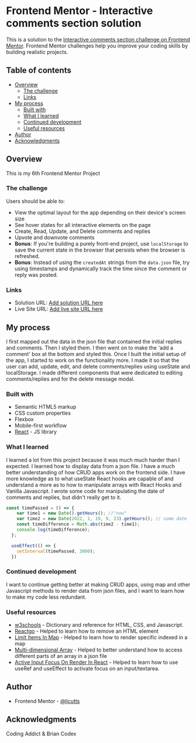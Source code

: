 # Frontend Mentor - Interactive comments section solution

This is a solution to the [Interactive comments section challenge on Frontend Mentor](https://www.frontendmentor.io/challenges/interactive-comments-section-iG1RugEG9). Frontend Mentor challenges help you improve your coding skills by building realistic projects. 

## Table of contents

- [Overview](#overview)
  - [The challenge](#the-challenge)
  - [Links](#links)
- [My process](#my-process)
  - [Built with](#built-with)
  - [What I learned](#what-i-learned)
  - [Continued development](#continued-development)
  - [Useful resources](#useful-resources)
- [Author](#author)
- [Acknowledgments](#acknowledgments)



## Overview
This is my 6th Frontend Mentor Project

### The challenge

Users should be able to:

- View the optimal layout for the app depending on their device's screen size
- See hover states for all interactive elements on the page
- Create, Read, Update, and Delete comments and replies
- Upvote and downvote comments
- **Bonus**: If you're building a purely front-end project, use `localStorage` to save the current state in the browser that persists when the browser is refreshed.
- **Bonus**: Instead of using the `createdAt` strings from the `data.json` file, try using timestamps and dynamically track the time since the comment or reply was posted.


### Links

- Solution URL: [Add solution URL here](https://your-solution-url.com)
- Live Site URL: [Add live site URL here](https://your-live-site-url.com)

## My process
I first mapped out the data in the json file that contained the initial replies and comments. Then I styled them. I then went on to make the 'add a comment' box at the bottom and styled this. Once I built the initial setup of the app, I started to work on the functionality more. I made it so that the user can add, update, edit, and delete comments/replies using useState and localStorage. I made different components that were dedicated to editing comments/replies and for the delete message modal.

### Built with

- Semantic HTML5 markup
- CSS custom properties
- Flexbox
- Mobile-first workflow
- [React](https://reactjs.org/) - JS library


### What I learned

I learned a lot from this project because it was much much harder than I expected. I learned how to display data from a json file. I have a much better understanding of how CRUD apps work on the frontend side. I have more knowledge as to what useState React hooks are capable of and understand a more as to how to manipulate arrays with React Hooks and Vanilla Javascript. I wrote some code for manipulating the date of comments and replies, but didn't really get to it.

```js
const timePassed = () => {
    var time1 = new Date().getHours(); //"now"
    var time2 = new Date(2022, 1, 19, 9, 23).getHours(); // some date
    const timeDifference = Math.abs(time2 - time1);
    console.log(timeDifference);
  };

  useEffect(() => {
    setInterval(timePassed, 3000);
  })
```

### Continued development

I want to continue getting better at making CRUD apps, using map and other Javascript methods to render data from json files, and I want to learn how to make my code less redundant.


### Useful resources

- [w3schools](https://www.w3schools.com) - Dictionary and reference for HTML, CSS, and Javascript.
- [Reactgo](https://reactgo.com/javascript-remove-html-element/) - Helped to learn how to remove an HTML element
- [Limit Items In Map](https://stackoverflow.com/questions/42374873/limit-items-in-a-map-loop/42374933) - Helped to learn how to render specific indexed in a map
- [Multi-dimensional Array](https://www.pluralsight.com/guides/display-multidimensional-array-data-in-react) - Helped to better understand how to access different parts of an array in a json file
- [Active Input Focus On Render In React](https://stackoverflow.com/questions/53314857/how-to-focus-something-on-next-render-with-react-hooks) - Helped to learn how to use useRef and useEffect to activate focus on an input/textarea.



## Author

- Frontend Mentor - [@ljcutts](https://www.frontendmentor.io/profile/ljcutts)


## Acknowledgments

Coding Addict & Brian Codex

